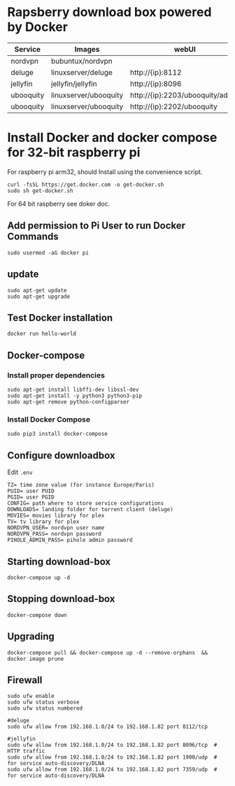 # Rapsberry download box powered by Docker

| Service     | Images                    | webUI                            |
|-------------|---------------------------|----------------------------------|
| nordvpn     | bubuntux/nordvpn          |                                  |
| deluge      | linuxserver/deluge        | http://{ip}:8112                 |
| jellyfin    | jellyfin/jellyfin         | http://{ip}:8096                 |
| ubooquity   | linuxserver/ubooquity     | http://{ip}:2203/ubooquity/admin |
| ubooquity   | linuxserver/ubooquity     | http://{ip}:2202/ubooquity |




# Install Docker and docker compose for 32-bit raspberry pi

For raspberry pi arm32, should Install using the convenience script. 
```
curl -fsSL https://get.docker.com -o get-docker.sh
sudo sh get-docker.sh
```

For 64 bit raspberry  see doker doc.

## Add permission to Pi User to run Docker Commands
```
sudo usermod -aG docker pi
```


## update
```
sudo apt-get update
sudo apt-get upgrade
```


## Test Docker installation
```
docker run hello-world
```

## Docker-compose 

### Install proper dependencies
```
sudo apt-get install libffi-dev libssl-dev
sudo apt-get install -y python3 python3-pip
sudo apt-get remove python-configparser
```

### Install Docker Compose
```
sudo pip3 install docker-compose 
```

## Configure downloadbox

Edit `.env` 
```
TZ= time zone value (for instance Europe/Paris)
PUID= user PUID 
PGID= user PGID
CONFIG= path where to store service configurations
DOWNLOADS= landing folder for torrent client (deluge)
MOVIES= movies library for plex
TV= tv library for plex
NORDVPN_USER= nordvpn user name
NORDVPN_PASS= nordvpn password
PIHOLE_ADMIN_PASS= pihole admin password
```

## Starting download-box
```
docker-compose up -d
```

## Stopping download-box
```
docker-compose down
```

## Upgrading 
```
docker-compose pull && docker-compose up -d --remove-orphans  && docker image prune
```

## Firewall
```
sudo ufw enable
sudo ufw status verbose
sudo ufw status numbered

#deluge
sudo ufw allow from 192.168.1.0/24 to 192.168.1.82 port 8112/tcp

#jellyfin
sudo ufw allow from 192.168.1.0/24 to 192.168.1.82 port 8096/tcp  # HTTP traffic
sudo ufw allow from 192.168.1.0/24 to 192.168.1.82 port 1900/udp  # for service auto-discovery/DLNA
sudo ufw allow from 192.168.1.0/24 to 192.168.1.82 port 7359/udp  # for service auto-discovery/DLNA
```